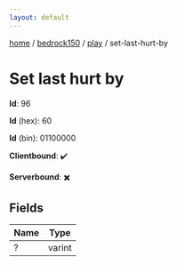 ```yaml
---
layout: default
---
```


[home](/)  /  [bedrock150](/protocol/bedrock150)  /  [play](/protocol/bedrock150/play)  /  set-last-hurt-by

# Set last hurt by

**Id**: 96

**Id** (hex): 60

**Id** (bin): 01100000

**Clientbound**: ✔️

**Serverbound**: ✖️

## Fields

Name | Type
---|---
? | varint
